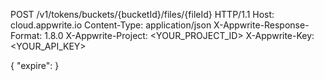 POST /v1/tokens/buckets/{bucketId}/files/{fileId} HTTP/1.1
Host: cloud.appwrite.io
Content-Type: application/json
X-Appwrite-Response-Format: 1.8.0
X-Appwrite-Project: <YOUR_PROJECT_ID>
X-Appwrite-Key: <YOUR_API_KEY>

{
  "expire": 
}
